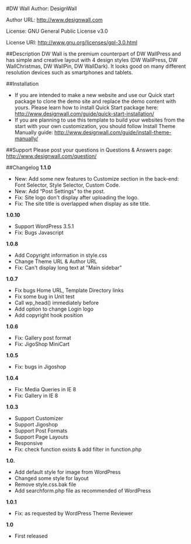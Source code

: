 #DW Wall
Author: DesignWall

Author URL: http://www.designwall.com

License: GNU General Public License v3.0

License URI: http://www.gnu.org/licenses/gpl-3.0.html

##Description
DW Wall is the premium counterpart of DW WallPress and has simple and creative layout with 4 design styles (DW WallPress, DW WallChristmas, DW WallPin, DW WallDark). It looks good on many different resolution devices such as smartphones and tablets.

##Installation
* If you are intended to make a new website and use our Quick start package to clone the demo site and replace the demo content with yours. Please learn how to install Quick Start package here:  http://www.designwall.com/guide/quick-start-installation/
* If you are planning to use this template to build your websites from the start with your own customization, you should follow Install Theme Manually guide: http://www.designwall.com/guide/install-theme-manually/

##Support
Please post your questions in Questions & Answers page: http://www.designwall.com/question/

##Changelog
**1.1.0**
* New: Add some new features to Customize section in the back-end: Font Selector, Style Selector, Custom Code.
* New: Add “Post Settings” to the post.
* Fix: Site logo don't display after uploading the logo.
* Fix: The site title is overlapped when display as site title.

**1.0.10**
* Support WordPress 3.5.1
* Fix: Bugs Javascript

**1.0.8**
* Add Copyright information in style.css
* Change Theme URL & Author URL
* Fix: Can't display long text at "Main sidebar"

**1.0.7**
* Fix bugs Home URL, Template Directory links
* Fix some bug in Unit test
* Call wp_head() immediately before </head>
* Add option to change Login logo
* Add copyright hook position

**1.0.6**
* Fix: Gallery post format
* Fix: JigoShop MiniCart

**1.0.5**
* Fix: bugs in Jigoshop

**1.0.4**
* Fix: Media Queries in IE 8
* Fix: Gallery in IE 8

**1.0.3**
* Support Customizer
* Support Jigoshop
* Support Post Formats
* Support Page Layouts
* Responsive
* Fix: check function exists & add filter in function.php

**1.0.**
* Add default style for image from WordPress
* Changed some style for layout
* Remove style.css.bak file
* Add searchform.php file as recommended of WordPress

**1.0.1**
* Fix: as requested by WordPress Theme Reviewer

**1.0**
* First released
